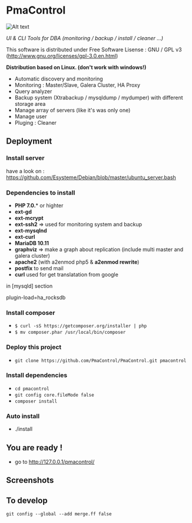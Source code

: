 # PmaControl

![Alt text](https://avatars0.githubusercontent.com/u/34713040?s=200&v=4 "Logo")


_UI & CLI Tools for DBA (monitoring / backup / install / cleaner ...)_

This software is distributed under Free Software Lisense : GNU / GPL v3 (http://www.gnu.org/licenses/gpl-3.0.en.html)


**Distribution based on Linux. (don't work with windows!)**

* Automatic discovery and monitoring
* Monitoring : Master/Slave, Galera Cluster, HA Proxy
* Query analyzer
* Backup system (Xtrabackup / mysqldump / mydumper) with different storage area
* Manage array of servers (like it's was only one)
* Manage user
* Pluging : Cleaner

## Deployment

### Install server

have a look on : https://github.com/Esysteme/Debian/blob/master/ubuntu_server.bash


### Dependencies to install

* **PHP 7.0.*** or highter
* **ext-gd**
* **ext-mcrypt**
* **ext-ssh2** => used for monitoring system and backup
* **ext-mysqlnd**
* **ext-curl**
* **MariaDB 10.11**
* **graphviz** => make a graph about replication (include multi master and galera cluster)
* **apache2** (with a2enmod php5 & **a2enmod rewrite**)
* **postfix** to send mail
* **curl** used for get translatation from google

in [mysqld] section

plugin-load=ha_rocksdb

### Install composer

* `$ curl -sS https://getcomposer.org/installer | php`
* `$ mv composer.phar /usr/local/bin/composer`


### Deploy this project

* `git clone https://github.com/PmaControl/PmaControl.git pmacontrol`


### Install dependencies
* `cd pmacontrol`
* `git config core.fileMode false`
* `composer install`

### Auto install


* ./install

## You are ready !


* go to http://127.0.0.1/pmacontrol/

## Screenshots



## To develop

`git config --global --add merge.ff false`
